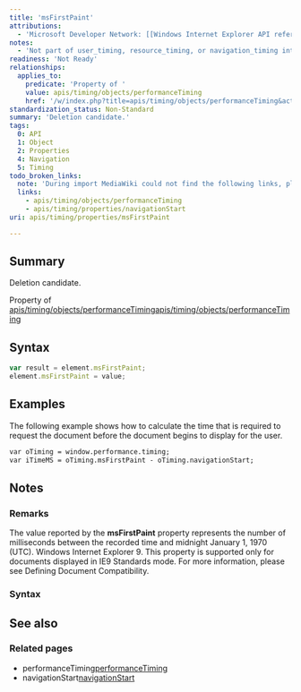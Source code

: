 ```yaml
---
title: 'msFirstPaint'
attributions:
  - 'Microsoft Developer Network: [[Windows Internet Explorer API reference](http://msdn.microsoft.com/en-us/library/ie/hh828809%28v=vs.85%29.aspx) Article]'
notes:
  - 'Not part of user_timing, resource_timing, or navigation_timing interfaces. Non-standard; deletion candidate'
readiness: 'Not Ready'
relationships:
  applies_to:
    predicate: 'Property of '
    value: apis/timing/objects/performanceTiming
    href: '/w/index.php?title=apis/timing/objects/performanceTiming&action=edit&redlink=1'
standardization_status: Non-Standard
summary: 'Deletion candidate.'
tags:
  0: API
  1: Object
  2: Properties
  4: Navigation
  5: Timing
todo_broken_links:
  note: 'During import MediaWiki could not find the following links, please fix and adjust this list.'
  links:
    - apis/timing/objects/performanceTiming
    - apis/timing/properties/navigationStart
uri: apis/timing/properties/msFirstPaint

---
```

## Summary

Deletion candidate.

Property of [apis/timing/objects/performanceTiming](/w/index.php?title=apis/timing/objects/performanceTiming&action=edit&redlink=1)[apis/timing/objects/performanceTiming](/w/index.php?title=apis/timing/objects/performanceTiming&action=edit&redlink=1)

## Syntax

``` js
var result = element.msFirstPaint;
element.msFirstPaint = value;
```

## Examples

The following example shows how to calculate the time that is required to request the document before the document begins to display for the user.

``` html
var oTiming = window.performance.timing;
var iTimeMS = oTiming.msFirstPaint - oTiming.navigationStart;
```

## Notes

### Remarks

The value reported by the **msFirstPaint** property represents the number of milliseconds between the recorded time and midnight January 1, 1970 (UTC). Windows Internet Explorer 9. This property is supported only for documents displayed in IE9 Standards mode. For more information, please see Defining Document Compatibility.

### Syntax

## See also

### Related pages

-   performanceTiming[performanceTiming](/w/index.php?title=apis/timing/objects/performanceTiming&action=edit&redlink=1)
-   navigationStart[navigationStart](/w/index.php?title=apis/timing/properties/navigationStart&action=edit&redlink=1)
